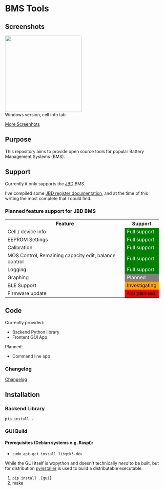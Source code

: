 # BMS Tools

## Screenshots

<a href="doc_img/windows-info-screenshot.png"><img src="doc_img/windows-info-screenshot.png" width="250"/></a><br>
Windows version, cell info tab.

[More Screenhots](SCREENSHOTS.md)


## Purpose
This repository aims to provide open source tools for popular Battery Management Systems (BMS).  

## Support
Currently it only supports the [JBD](https://www.lithiumbatterypcb.com/) BMS.

I've compiled some [JBD register documentation](JBD_REGISTER_MAP.md), and at the time of this writing the most complete that I could find.

### Planned feature support for JBD BMS

<table>
  <tr>
    <th>Feature</th><th>Support</th>
  </tr>
  <tr>
    <td>Cell / device info</td><td bgcolor="green"><font color="white">Full support</text></td>
  </tr>
  <tr>
    <td>EEPROM Settings</td><td bgcolor="green"><font color="white">Full support</font></td>
  </tr>
  <tr>
    <td>Calibration</td><td bgcolor="green"><font color="white">Full support</font></td>
  </tr>
  <tr>
    <td>MOS Control, Remaining capacity edit, balance control</td><td bgcolor="green"><font color="white">Full support</font></td>
  </tr>
  <tr>
    <td>Logging</td><td bgcolor="green"><font color="white">Full support</font></td>
  </tr>
  <tr>
    <td>Graphing</td><td bgcolor="#808080"><font color="white">Planned</font></td>
  </tr>
  <tr>
    <td>BLE Support</td><td bgcolor="orange"><font color="black">Investigating</font></td>
  </tr>
  <tr>
    <td>Firmware update</td><td bgcolor="red"><font color="black">Not planned</text></td>
  </tr>
</table>

## Code

Currently provided:

* Backend Python library 
* Frontent GUI App

Planned:

* Command line app

### Changelog
[Changelog](CHANGELOG.md)

## Installation

### Backend Library

`pip install .`

### GUI Build

#### Prerequisites (Debian systems e.g. Raspi):

* `sudo apt-get install libgtk3-dev`

While the GUI itself is wxpython and doesn't technically _need_ to be built, but for distribution 
 [pyinstaller](https://www.pyinstaller.org/) is used to build a distributable executable.

1. `pip install .[gui]`
1. make









